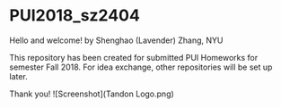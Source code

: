 # PUI2018_sz2404
Hello and welcome!
by Shenghao (Lavender) Zhang, NYU

This repository has been created for submitted PUI Homeworks for semester Fall 2018.
For idea exchange, other repositories will be set up later. 

Thank you!
![Screenshot](Tandon Logo.png)


